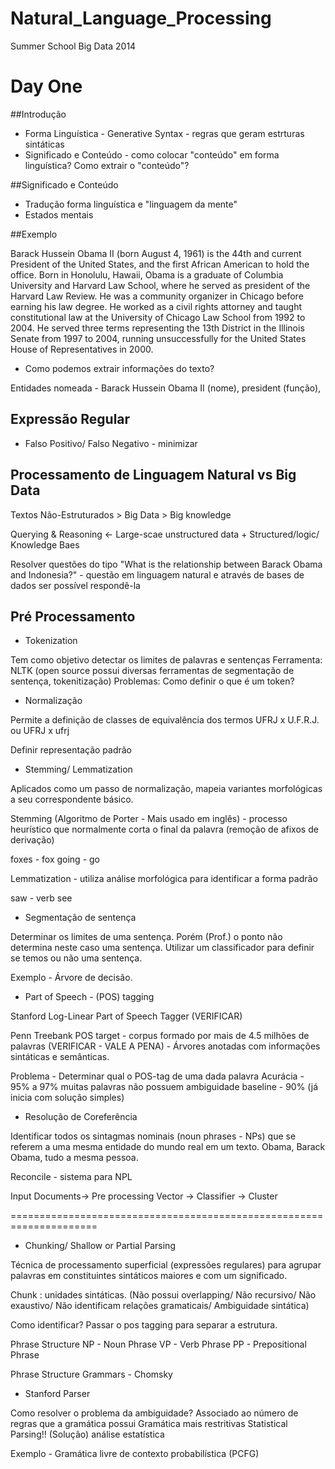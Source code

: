 Natural_Language_Processing
===========================

Summer School Big Data 2014

# Day One

##Introdução
* Forma Linguística - Generative Syntax - regras que geram estrturas sintáticas
* Significado e Conteúdo - como colocar "conteúdo" em forma linguística? Como extrair o "conteúdo"?

##Significado e Conteúdo

* Tradução forma linguística e "linguagem da mente"
* Estados mentais

##Exemplo

Barack Hussein Obama II (born August 4, 1961) is the 44th and current President of the United States, and the first African American to hold the office. Born in Honolulu, Hawaii, Obama is a graduate of Columbia University and Harvard Law School, where he served as president of the Harvard Law Review. He was a community organizer in Chicago before earning his law degree. He worked as a civil rights attorney and taught constitutional law at the University of Chicago Law School from 1992 to 2004. He served three terms representing the 13th District in the Illinois Senate from 1997 to 2004, running unsuccessfully for the United States House of Representatives in 2000.

* Como podemos extrair informações do texto?

Entidades nomeada - Barack Hussein Obama II (nome), president (função), 

## Expressão Regular

* Falso Positivo/ Falso Negativo - minimizar

## Processamento de Linguagem Natural vs Big Data

Textos Não-Estruturados > Big Data > Big knowledge

Querying & Reasoning <- Large-scae unstructured data + Structured/logic/ Knowledge Baes

Resolver questões do tipo "What is the relationship between Barack Obama and Indonesia?" - questão em linguagem natural e através de bases de dados ser possível respondê-la


## Pré Processamento

* Tokenization

Tem como objetivo detectar os limites de palavras e sentenças
Ferramenta: NLTK (open source possui diversas ferramentas de segmentação de sentença, tokenitização)
Problemas: Como definir o que é um token?

* Normalização

Permite a definição de classes de equivalência dos termos
UFRJ x U.F.R.J. ou UFRJ x ufrj

Definir representação padrão

* Stemming/ Lemmatization

Aplicados como um passo de normalização, mapeia variantes morfológicas a seu correspondente básico.

Stemming (Algoritmo de Porter - Mais usado em inglês) - processo heurístico que normalmente corta o final da palavra (remoção de afixos de derivação)

foxes - fox  going - go

Lemmatization - utiliza análise morfológica para identificar a forma padrão

saw - verb see

* Segmentação de sentença

Determinar os limites de uma sentença. Porém (Prof.) o ponto não determina neste caso uma sentença.
Utilizar um classificador para definir se temos ou não uma sentença.

Exemplo - Árvore de decisão.

* Part of Speech - (POS) tagging

Stanford Log-Linear Part of Speech Tagger (VERIFICAR)

Penn Treebank POS target - corpus formado por mais de 4.5 milhões de palavras (VERIFICAR - VALE A PENA) - Árvores anotadas com informações sintáticas e semânticas.

Problema - Determinar qual o POS-tag de uma dada palavra
Acurácia - 95% a 97%
muitas palavras não possuem ambiguidade
baseline - 90% (já inicia com solução simples)

* Resolução de Coreferência

Identificar todos os sintagmas nominais (noun phrases - NPs) que se referem a uma mesma entidade do mundo real em um texto. Obama, Barack Obama, tudo a mesma pessoa.

Reconcile - sistema para NPL

Input Documents-> Pre processing Vector -> Classifier -> Cluster

=====================================================================

* Chunking/ Shallow or Partial Parsing

Técnica de processamento superficial (expressões regulares) para agrupar palavras em constituintes sintáticos maiores e com um significado.

Chunk : unidades sintáticas. (Não possui overlapping/ Não recursivo/ Não exaustivo/ Não identificam relações gramaticais/ Ambiguidade sintática)

Como identificar? Passar o pos tagging para separar a estrutura.

Phrase Structure
NP - Noun Phrase
VP - Verb Phrase
PP - Prepositional Phrase

Phrase Structure Grammars - Chomsky

* Stanford Parser

Como resolver o problema da ambiguidade?
Associado ao número de regras que a gramática possui
Gramática mais restritivas
Statistical Parsing!! (Solução) análise estatística

Exemplo - Gramática livre de contexto probabilística (PCFG)



















